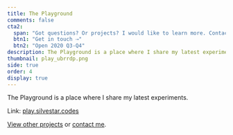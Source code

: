 ```yaml
---
title: The Playground
comments: false
cta2:
  span: "Got questions? Or projects? I would like to learn more. Contact me today!"
  btn1: "Get in touch ⇢"
  btn2: "Open 2020 Q3-Q4"
description: The Playground is a place where I share my latest experiments.
thumbnail: play_ubrrdp.png
side: true
order: 4
display: true
---
```


The Playground is a place where I share my latest experiments.

Link: [play.silvestar.codes](//play.silvestar.codes)

[View other projects](/side-projects/) or [contact me](/contact/).
